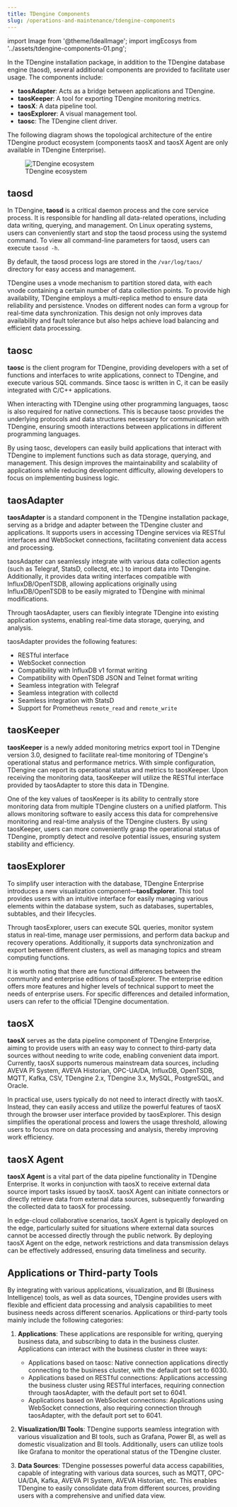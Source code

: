 ```yaml
---
title: TDengine Components
slug: /operations-and-maintenance/tdengine-components
---
```


import Image from '@theme/IdealImage';
import imgEcosys from '../assets/tdengine-components-01.png';

In the TDengine installation package, in addition to the TDengine database engine (taosd), several additional components are provided to facilitate user usage. The components include:

- **taosAdapter**: Acts as a bridge between applications and TDengine.
- **taosKeeper**: A tool for exporting TDengine monitoring metrics.
- **taosX**: A data pipeline tool.
- **taosExplorer**: A visual management tool.
- **taosc**: The TDengine client driver.

The following diagram shows the topological architecture of the entire TDengine product ecosystem (components taosX and taosX Agent are only available in TDengine Enterprise).

<figure>
<Image img={imgEcosys} alt="TDengine ecosystem"/>
<figcaption>TDengine ecosystem</figcaption>
</figure>

## taosd

In TDengine, **taosd** is a critical daemon process and the core service process. It is responsible for handling all data-related operations, including data writing, querying, and management. On Linux operating systems, users can conveniently start and stop the taosd process using the systemd command. To view all command-line parameters for taosd, users can execute `taosd -h`.

By default, the taosd process logs are stored in the `/var/log/taos/` directory for easy access and management.

TDengine uses a vnode mechanism to partition stored data, with each vnode containing a certain number of data collection points. To provide high availability, TDengine employs a multi-replica method to ensure data reliability and persistence. Vnodes on different nodes can form a vgroup for real-time data synchronization. This design not only improves data availability and fault tolerance but also helps achieve load balancing and efficient data processing.

## taosc

**taosc** is the client program for TDengine, providing developers with a set of functions and interfaces to write applications, connect to TDengine, and execute various SQL commands. Since taosc is written in C, it can be easily integrated with C/C++ applications.

When interacting with TDengine using other programming languages, taosc is also required for native connections. This is because taosc provides the underlying protocols and data structures necessary for communication with TDengine, ensuring smooth interactions between applications in different programming languages.

By using taosc, developers can easily build applications that interact with TDengine to implement functions such as data storage, querying, and management. This design improves the maintainability and scalability of applications while reducing development difficulty, allowing developers to focus on implementing business logic.

## taosAdapter

**taosAdapter** is a standard component in the TDengine installation package, serving as a bridge and adapter between the TDengine cluster and applications. It supports users in accessing TDengine services via RESTful interfaces and WebSocket connections, facilitating convenient data access and processing.

taosAdapter can seamlessly integrate with various data collection agents (such as Telegraf, StatsD, collectd, etc.) to import data into TDengine. Additionally, it provides data writing interfaces compatible with InfluxDB/OpenTSDB, allowing applications originally using InfluxDB/OpenTSDB to be easily migrated to TDengine with minimal modifications.

Through taosAdapter, users can flexibly integrate TDengine into existing application systems, enabling real-time data storage, querying, and analysis.

taosAdapter provides the following features:

- RESTful interface
- WebSocket connection
- Compatibility with InfluxDB v1 format writing
- Compatibility with OpenTSDB JSON and Telnet format writing
- Seamless integration with Telegraf
- Seamless integration with collectd
- Seamless integration with StatsD
- Support for Prometheus `remote_read` and `remote_write`

## taosKeeper

**taosKeeper** is a newly added monitoring metrics export tool in TDengine version 3.0, designed to facilitate real-time monitoring of TDengine's operational status and performance metrics. With simple configuration, TDengine can report its operational status and metrics to taosKeeper. Upon receiving the monitoring data, taosKeeper will utilize the RESTful interface provided by taosAdapter to store this data in TDengine.

One of the key values of taosKeeper is its ability to centrally store monitoring data from multiple TDengine clusters on a unified platform. This allows monitoring software to easily access this data for comprehensive monitoring and real-time analysis of the TDengine clusters. By using taosKeeper, users can more conveniently grasp the operational status of TDengine, promptly detect and resolve potential issues, ensuring system stability and efficiency.

## taosExplorer

To simplify user interaction with the database, TDengine Enterprise introduces a new visualization component—**taosExplorer**. This tool provides users with an intuitive interface for easily managing various elements within the database system, such as databases, supertables, subtables, and their lifecycles.

Through taosExplorer, users can execute SQL queries, monitor system status in real-time, manage user permissions, and perform data backup and recovery operations. Additionally, it supports data synchronization and export between different clusters, as well as managing topics and stream computing functions.

It is worth noting that there are functional differences between the community and enterprise editions of taosExplorer. The enterprise edition offers more features and higher levels of technical support to meet the needs of enterprise users. For specific differences and detailed information, users can refer to the official TDengine documentation.

## taosX

**taosX** serves as the data pipeline component of TDengine Enterprise, aiming to provide users with an easy way to connect to third-party data sources without needing to write code, enabling convenient data import. Currently, taosX supports numerous mainstream data sources, including AVEVA PI System, AVEVA Historian, OPC-UA/DA, InfluxDB, OpenTSDB, MQTT, Kafka, CSV, TDengine 2.x, TDengine 3.x, MySQL, PostgreSQL, and Oracle.

In practical use, users typically do not need to interact directly with taosX. Instead, they can easily access and utilize the powerful features of taosX through the browser user interface provided by taosExplorer. This design simplifies the operational process and lowers the usage threshold, allowing users to focus more on data processing and analysis, thereby improving work efficiency.

## taosX Agent

**taosX Agent** is a vital part of the data pipeline functionality in TDengine Enterprise. It works in conjunction with taosX to receive external data source import tasks issued by taosX. taosX Agent can initiate connectors or directly retrieve data from external data sources, subsequently forwarding the collected data to taosX for processing.

In edge-cloud collaborative scenarios, taosX Agent is typically deployed on the edge, particularly suited for situations where external data sources cannot be accessed directly through the public network. By deploying taosX Agent on the edge, network restrictions and data transmission delays can be effectively addressed, ensuring data timeliness and security.

## Applications or Third-party Tools

By integrating with various applications, visualization, and BI (Business Intelligence) tools, as well as data sources, TDengine provides users with flexible and efficient data processing and analysis capabilities to meet business needs across different scenarios. Applications or third-party tools mainly include the following categories:

1. **Applications**: These applications are responsible for writing, querying business data, and subscribing to data in the business cluster. Applications can interact with the business cluster in three ways:
   - Applications based on taosc: Native connection applications directly connecting to the business cluster, with the default port set to 6030.
   - Applications based on RESTful connections: Applications accessing the business cluster using RESTful interfaces, requiring connection through taosAdapter, with the default port set to 6041.
   - Applications based on WebSocket connections: Applications using WebSocket connections, also requiring connection through taosAdapter, with the default port set to 6041.

2. **Visualization/BI Tools**: TDengine supports seamless integration with various visualization and BI tools, such as Grafana, Power BI, as well as domestic visualization and BI tools. Additionally, users can utilize tools like Grafana to monitor the operational status of the TDengine cluster.

3. **Data Sources**: TDengine possesses powerful data access capabilities, capable of integrating with various data sources, such as MQTT, OPC-UA/DA, Kafka, AVEVA PI System, AVEVA Historian, etc. This enables TDengine to easily consolidate data from different sources, providing users with a comprehensive and unified data view.
